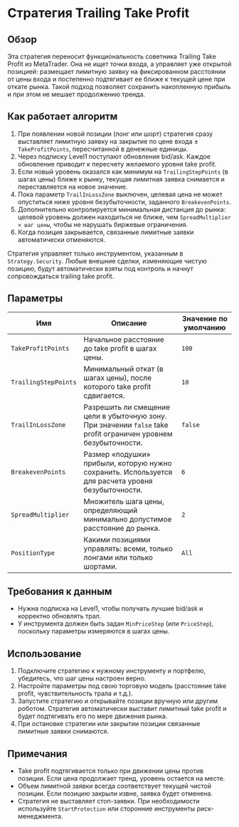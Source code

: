 # Стратегия Trailing Take Profit

## Обзор
Эта стратегия переносит функциональность советника Trailing Take Profit из MetaTrader. Она не ищет точки входа, а управляет уже открытой позицией: размещает лимитную заявку на фиксированном расстоянии от цены входа и постепенно подтягивает ее ближе к текущей цене при откате рынка. Такой подход позволяет сохранить накопленную прибыль и при этом не мешает продолжению тренда.

## Как работает алгоритм
1. При появлении новой позиции (лонг или шорт) стратегия сразу выставляет лимитную заявку на закрытие по цене входа ± `TakeProfitPoints`, пересчитанной в денежные единицы.
2. Через подписку Level1 поступают обновления bid/ask. Каждое обновление приводит к пересчету желаемого уровня take profit.
3. Если новый уровень оказался как минимум на `TrailingStepPoints` (в шагах цены) ближе к рынку, текущая лимитная заявка снимается и переставляется на новое значение.
4. Пока параметр `TrailInLossZone` выключен, целевая цена не может опуститься ниже уровня безубыточности, заданного `BreakevenPoints`.
5. Дополнительно контролируется минимальная дистанция до рынка: целевой уровень должен находиться не ближе, чем `SpreadMultiplier × шаг цены`, чтобы не нарушать биржевые ограничения.
6. Когда позиция закрывается, связанные лимитные заявки автоматически отменяются.

Стратегия управляет только инструментом, указанным в `Strategy.Security`. Любые внешние сделки, изменяющие чистую позицию, будут автоматически взяты под контроль и начнут сопровождаться trailing take profit.

## Параметры
| Имя | Описание | Значение по умолчанию |
| --- | --- | --- |
| `TakeProfitPoints` | Начальное расстояние до take profit в шагах цены. | `100` |
| `TrailingStepPoints` | Минимальный откат (в шагах цены), после которого take profit сдвигается. | `10` |
| `TrailInLossZone` | Разрешить ли смещение цели в убыточную зону. При значении `false` take profit ограничен уровнем безубыточности. | `false` |
| `BreakevenPoints` | Размер «подушки» прибыли, которую нужно сохранить. Используется для расчета уровня безубыточности. | `6` |
| `SpreadMultiplier` | Множитель шага цены, определяющий минимально допустимое расстояние до рынка. | `2` |
| `PositionType` | Какими позициями управлять: всеми, только лонгами или только шортами. | `All` |

## Требования к данным
* Нужна подписка на Level1, чтобы получать лучшие bid/ask и корректно обновлять трал.
* У инструмента должен быть задан `MinPriceStep` (или `PriceStep`), поскольку параметры измеряются в шагах цены.

## Использование
1. Подключите стратегию к нужному инструменту и портфелю, убедитесь, что шаг цены настроен верно.
2. Настройте параметры под свою торговую модель (расстояние take profit, чувствительность трала и т.д.).
3. Запустите стратегию и открывайте позиции вручную или другим роботом. Стратегия автоматически выставит лимитный take profit и будет подтягивать его по мере движения рынка.
4. При остановке стратегии или закрытии позиции связанные лимитные заявки снимаются.

## Примечания
* Take profit подтягивается только при движении цены против позиции. Если цена продолжает тренд, уровень остается на месте.
* Объем лимитной заявки всегда соответствует текущей чистой позиции. Если позицию закрыли извне, заявка будет отменена.
* Стратегия не выставляет стоп-заявки. При необходимости используйте `StartProtection` или сторонние инструменты риск-менеджмента.
